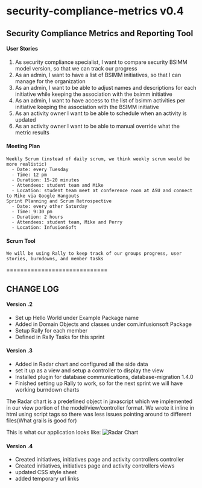 # security-compliance-metrics v0.4	

## Security Compliance Metrics and Reporting Tool

#### User Stories
   1. As security compliance specialist, I want to compare security BSIMM model version, so that we can track our progress 
   2. As an admin, I want to have a list of BSIMM initiatives, so that I can manage for the organization
   3. As an admin, I want to be able to adjust names and descriptions for each initiative while keeping the association with the bsimm initiative 
   4. As an admin, I want to have access to the list of bsimm activities per initiative keeping the association with the BSIMM initiative 
   5. As an activity owner I want to be able to schedule when an activity is updated
   6. As an activity owner I want to be able to manual override what the metric results 

#### Meeting Plan
	Weekly Scrum (instead of daily scrum, we think weekly scrum would be more realistic)
	  - Date: every Tuesday
	  - Time: 12 pm
	  - Duration: 15-20 minutes
	  - Attendees: student team and Mike
	  - Location: student team meet at conference room at ASU and connect to Mike via Google Hangouts
	Sprint Planning and Scrum Retrospective
	  - Date: every other Saturday
	  - Time: 9:30 pm
	  - Duration: 2 hours
	  - Attendees: student team, Mike and Perry
	  - Location: InfusionSoft
	  
#### Scrum Tool 
	We will be using Rally to keep track of our groups progress, user stories, burndowns, and member tasks 
	

=============================
## CHANGE LOG
#### Version .2
- Set up Hello World under Example Package name
- Added in Domain Objects and classes under com.infusionsoft Package 
- Setup Rally for each member
- Defined in Rally Tasks for this sprint

#### Version .3
- Added in Radar chart and configured all the side data
- set it up as a view and setup a controller to display the view
- Installed plugin for database communications, database-migration 1.4.0
- Finished setting up Rally to work, so for the next sprint we will have working burndown charts

The Radar chart is a predefined object in javascript which we implemented in our view portion of the
model/view/controller format. We wrote it inline in html using script tags so there was less issues 
pointing around to different files(What grails is good for)

This is what our application looks like: 
![Radar Chart](http://i.imgur.com/joePrD3.png)

#### Version .4
- Created initiatives, initiatives page and activity controllers controller
- Created initiatives, initiatives page and activity controllers views
- updated CSS style sheet
- added temporary url links 